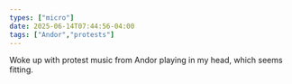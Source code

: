 ```yaml
---
types: ["micro"]
date: 2025-06-14T07:44:56-04:00
tags: ["Andor","protests"]
---
```

Woke up with protest music from Andor playing in my head, which seems fitting.